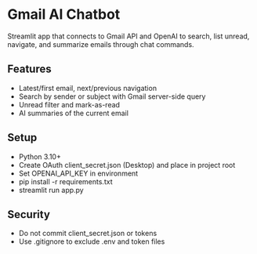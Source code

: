 # Gmail AI Chatbot

Streamlit app that connects to Gmail API and OpenAI to search, list unread, navigate, and summarize emails through chat commands.

## Features
- Latest/first email, next/previous navigation
- Search by sender or subject with Gmail server-side query
- Unread filter and mark-as-read
- AI summaries of the current email

## Setup
- Python 3.10+
- Create OAuth client_secret.json (Desktop) and place in project root
- Set OPENAI_API_KEY in environment
- pip install -r requirements.txt
- streamlit run app.py

## Security
- Do not commit client_secret.json or tokens
- Use .gitignore to exclude .env and token files

